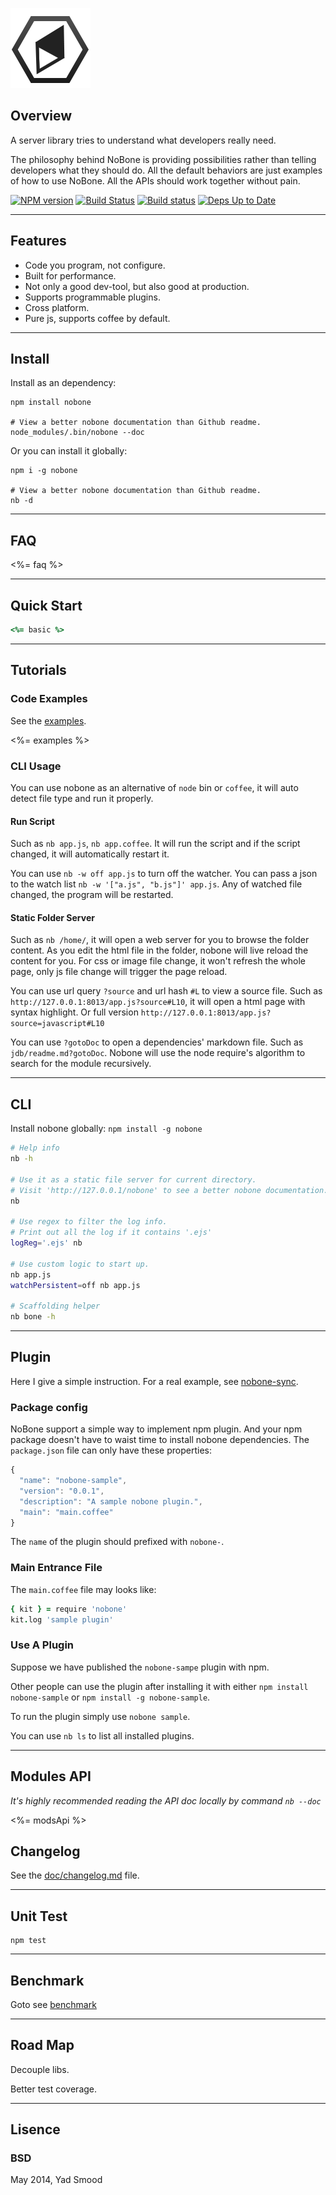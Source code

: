 [![nobone](assets/img/nobone.png?noboneAssets)](https://github.com/ysmood/nobone)


## Overview

A server library tries to understand what developers really need.

The philosophy behind NoBone is providing possibilities rather than
telling developers what they should do. All the default behaviors are
just examples of how to use NoBone. All the APIs should work together
without pain.

[![NPM version](https://badge.fury.io/js/nobone.svg)](http://badge.fury.io/js/nobone) [![Build Status](https://travis-ci.org/ysmood/nobone.svg)](https://travis-ci.org/ysmood/nobone) [![Build status](https://ci.appveyor.com/api/projects/status/5puu5bouyhrmcymj)](https://ci.appveyor.com/project/ysmood/nobone-956) [![Deps Up to Date](https://david-dm.org/ysmood/nobone.svg?style=flat)](https://david-dm.org/ysmood/nobone)

*****************************************************************************

## Features

* Code you program, not configure.
* Built for performance.
* Not only a good dev-tool, but also good at production.
* Supports programmable plugins.
* Cross platform.
* Pure js, supports coffee by default.

*****************************************************************************

## Install

Install as an dependency:

```shell
npm install nobone

# View a better nobone documentation than Github readme.
node_modules/.bin/nobone --doc
```

Or you can install it globally:

```shell
npm i -g nobone

# View a better nobone documentation than Github readme.
nb -d
```

*****************************************************************************

## FAQ

<%= faq %>

*****************************************************************************

## Quick Start

```coffee
<%= basic %>
```

*****************************************************************************

## Tutorials

### Code Examples

See the [examples](examples).

<%= examples %>

### CLI Usage

You can use nobone as an alternative of `node` bin or `coffee`, it will auto detect file type and run it properly.

#### Run Script

Such as `nb app.js`, `nb app.coffee`. It will run the script and if
the script changed, it will automatically restart it.

You can use `nb -w off app.js` to turn off the watcher.
You can pass a json to the watch list `nb -w '["a.js", "b.js"]' app.js`.
Any of watched file changed, the program will be restarted.

#### Static Folder Server

Such as `nb /home/`, it will open a web server for you to browse the folder content. As you edit the html file in the folder, nobone will live
reload the content for you. For css or image file change, it won't refresh the whole page, only js file change will trigger the page reload.

You can use url query `?source` and url hash `#L` to view a source file.
Such as `http://127.0.0.1:8013/app.js?source#L10`,
it will open a html page with syntax highlight.
Or full version `http://127.0.0.1:8013/app.js?source=javascript#L10`

You can use `?gotoDoc` to open a dependencies' markdown file. Such as `jdb/readme.md?gotoDoc`. Nobone will use the node require's algorithm to search for the module recursively.

*****************************************************************************

## CLI

Install nobone globally: `npm install -g nobone`

```bash
# Help info
nb -h

# Use it as a static file server for current directory.
# Visit 'http://127.0.0.1/nobone' to see a better nobone documentation.
nb

# Use regex to filter the log info.
# Print out all the log if it contains '.ejs'
logReg='.ejs' nb

# Use custom logic to start up.
nb app.js
watchPersistent=off nb app.js

# Scaffolding helper
nb bone -h

```

*****************************************************************************

## Plugin

Here I give a simple instruction. For a real example, see [nobone-sync](https://github.com/ysmood/nobone-sync).

### Package config

NoBone support a simple way to implement npm plugin. And your npm package doesn't have to waist time to install nobone dependencies. The `package.json` file can only have these properties:

```javascript
{
  "name": "nobone-sample",
  "version": "0.0.1",
  "description": "A sample nobone plugin.",
  "main": "main.coffee"
}
```

The `name` of the plugin should prefixed with `nobone-`.

### Main Entrance File

The `main.coffee` file may looks like:

```coffee
{ kit } = require 'nobone'
kit.log 'sample plugin'
```

### Use A Plugin

Suppose we have published the `nobone-sampe` plugin with npm.

Other people can use the plugin after installing it with either `npm install nobone-sample` or `npm install -g nobone-sample`.

To run the plugin simply use `nobone sample`.

You can use `nb ls` to list all installed plugins.

*****************************************************************************

## Modules API

_It's highly recommended reading the API doc locally by command `nb --doc`_

<%= modsApi %>

## Changelog

See the [doc/changelog.md](doc/changelog.md) file.

*****************************************************************************

## Unit Test

```shell
npm test
```

*****************************************************************************

## Benchmark

Goto see [benchmark](benchmark)

*****************************************************************************

## Road Map

Decouple libs.

Better test coverage.

*****************************************************************************

## Lisence

### BSD

May 2014, Yad Smood
